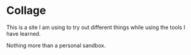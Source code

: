 # Collage

This is a site I am using to try out different things while using the tools I have learned.

Nothing more than a personal sandbox.
